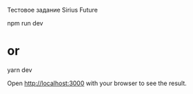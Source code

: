 Тестовое задание Sirius Future

npm run dev
# or
yarn dev

Open [http://localhost:3000](http://localhost:3000) with your browser to see the result.
